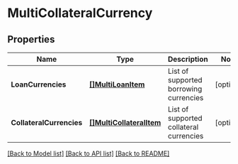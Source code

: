 # MultiCollateralCurrency

## Properties

Name | Type | Description | Notes
------------ | ------------- | ------------- | -------------
**LoanCurrencies** | [**[]MultiLoanItem**](MultiLoanItem.md) | List of supported borrowing currencies | [optional] 
**CollateralCurrencies** | [**[]MultiCollateralItem**](MultiCollateralItem.md) | List of supported collateral currencies | [optional] 

[[Back to Model list]](../README.md#documentation-for-models) [[Back to API list]](../README.md#documentation-for-api-endpoints) [[Back to README]](../README.md)


